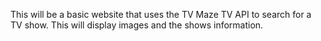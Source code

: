 This will be a basic website that uses the TV Maze TV API to search for a TV show.
This will display images and the shows information.
